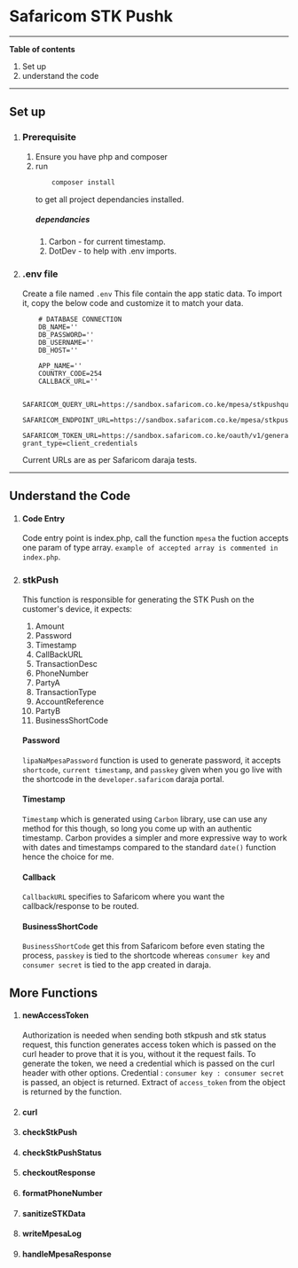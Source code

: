 # Safaricom STK Pushk

---
**Table of contents**
1. Set up
2. understand the code
---
## Set up 
1. ### Prerequisite
    1. Ensure you have php and composer
    2. run 
        ```php
            composer install
        ``` 
        to get all project dependancies installed.
        ##### dependancies
        1. Carbon - for current timestamp.
        2. DotDev - to help with .env imports.
2. ### .env file
    Create a file named `.env`
    This file contain the app static data.
    To import it, copy the below code and customize it to match your data.
    ```env
        # DATABASE CONNECTION
        DB_NAME=''
        DB_PASSWORD=''
        DB_USERNAME=''
        DB_HOST=''

        APP_NAME=''
        COUNTRY_CODE=254
        CALLBACK_URL=''

        SAFARICOM_QUERY_URL=https://sandbox.safaricom.co.ke/mpesa/stkpushquery/v1/query
        SAFARICOM_ENDPOINT_URL=https://sandbox.safaricom.co.ke/mpesa/stkpush/v1/processrequest
        SAFARICOM_TOKEN_URL=https://sandbox.safaricom.co.ke/oauth/v1/generate?grant_type=client_credentials
    ```
    Current URLs are as per Safaricom daraja tests.
---
## Understand the Code
1. #### Code Entry
    Code entry point is index.php, call the function `mpesa` the fuction accepts one param of type array.
    `example of accepted array is commented in index.php`.
1. ### stkPush
    This function is responsible for generating the STK Push on the customer's device, it expects:
    1. Amount
    1. Password
    1. Timestamp
    1. CallBackURL
    1. TransactionDesc
    1. PhoneNumber
    1. PartyA
    1. TransactionType
    1. AccountReference
    1. PartyB
    1. BusinessShortCode


   #### Password
     `lipaNaMpesaPassword` function is used to generate password, it accepts `shortcode`, `current timestamp`, and  `passkey` given when you go live with the shortcode in the `developer.safaricom` daraja portal.
   #### Timestamp
    `Timestamp` which is generated using `Carbon` library, use can use any method for this though, so long you come up with an authentic timestamp. Carbon provides a simpler and more expressive way to work with dates and timestamps compared to the standard `date()` function hence the choice for me.
    #### Callback
   `CallbackURL` specifies to Safaricom where you want the callback/response to be routed.
    #### BusinessShortCode
   `BusinessShortCode` get this from Safaricom before even stating the process, `passkey` is tied to the shortcode whereas `consumer key` and `consumer secret` is tied to the app created in daraja.

## More Functions
1. #### newAccessToken
   Authorization is needed when sending both stkpush and stk status request, this function generates access token 
   which is passed on the curl header to prove that it is you, without it the request fails.
   To generate the token, we need a credential which is passed on the curl header with other options.
   Credential : `consumer key : consumer secret` is passed, an object is returned. Extract of `access_token` from the object is returned by the function.
2. #### curl
3. #### checkStkPush
4. #### checkStkPushStatus
5. #### checkoutResponse
6. #### formatPhoneNumber
7. #### sanitizeSTKData
8. #### writeMpesaLog
9.  #### handleMpesaResponse

   